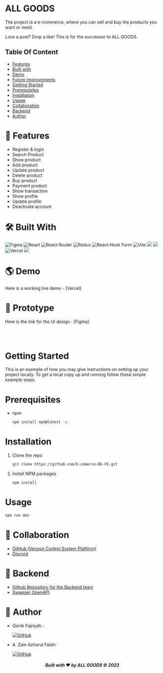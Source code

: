 # ALL GOODS

The project is a e-commerce, where you can sell and buy the products you want or need.

Love a post? Drop a like! This is for the successor to ALL GOODS.

## Table Of Content

- [Features](#features)
- [Built with](#built-with)
- [Demo](#demo)
- [Future Improvements](#prototype)
- [Getting Started](#getting-started)
- [Prerequisites](#prerequisites)
- [Installation](#installation)
- [Usage](#usage)
- [Collaboration](#collaboration)
- [Backend](#backend)
- [Author](#author)


# 💫 Features

- Register & login
- Search Product
- Show product
- Add product
- Update product
- Delete product
- Buy product
- Payment product
- Show transaction
- Show profile
- Update profile
- Deactivate account



# 🛠️ Built With

![Figma](https://img.shields.io/badge/figma-%23F24E1E.svg?style=for-the-badge&logo=figma&logoColor=white)
![React](https://img.shields.io/badge/react-%2320232a.svg?style=for-the-badge&logo=react&logoColor=%2361DAFB)
![React Router](https://img.shields.io/badge/React_Router-CA4245?style=for-the-badge&logo=react-router&logoColor=white)
![Redux](https://img.shields.io/badge/redux-%23593d88.svg?style=for-the-badge&logo=redux&logoColor=white)
![React Hook Form](https://img.shields.io/badge/React%20Hook%20Form-%23EC5990.svg?style=for-the-badge&logo=reacthookform&logoColor=white)
![Vite](https://img.shields.io/badge/vite-%23646CFF.svg?style=for-the-badge&logo=vite&logoColor=white)
<img src="https://img.shields.io/badge/Tailwind_CSS-38B2AC?style=for-the-badge&logo=tailwind-css&logoColor=white" />
<img src="https://img.shields.io/badge/DaisyUi-FFFF00?style=for-the-badge&logo=daisyui&logoColor=white" />
![Vercel](https://img.shields.io/badge/Vercel-000000?style=for-the-badge&logo=vercel&logoColor=white)
<img src="https://img.shields.io/badge/Sweet Alert-7D4698?style=for-the-badge&logo=Sweet-Alert&logoColor=white" />

# 🌎 Demo

Here is a working live demo - [Vercel]

# 🎨 Prototype

Here is the link for the UI design : [Figma] 

<br/>
<br/>


# Getting Started

This is an example of how you may give instructions on setting up your project locally.
To get a local copy up and running follow these simple example steps.

# Prerequisites

- npm
  ```sh
  npm install npm@latest -g
  ```

# Installation

1. Clone the repo
   ```sh
   git clone https://github.com/E-comerce-BE-FE.git
   ```
2. Install NPM packages
   ```sh
   npm install
   ```

# Usage

```sh
npm run dev
```

# 🤝 Collaboration

- [GitHub (Version Control System Platform)](https://github.com/E-comerce-BE-FE)
- [Discord](https://discord.com/)

# 🧰 Backend

- [Github Repository for the Backend team](https://github.com/E-comerce-BE-FE/ecommerce-app)
- [Swagger OpenAPI](https://app.swaggerhub.com/apis-docs/fauzilax/E-Commerce/1.0.0#/)


# 🤖 Author

- Qonik Fajriyah :

  [![GitHub](https://img.shields.io/badge/-Qonik-black?style=for-the-badge&logo=github&logoColor=white)](https://github.com/fmqonik) 
- A. Zain Azharul Falah:

  [![GitHub](https://img.shields.io/badge/-Zain-black?style=for-the-badge&logo=github&logoColor=white)](https://github.com/zenzett) 

<h5>
<p align="center">Built with ❤️ by ALL GOODS ©️ 2023</p>
</h5>
